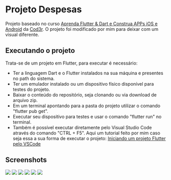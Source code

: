 # Projeto Despesas

Projeto baseado no curso [Aprenda Flutter & Dart e Construa APPs iOS e Android](https://www.cod3r.com.br/courses/aprenda-flutter-dart-e-construa-apps-ios-e-android) da [Cod3r](https://www.cod3r.com.br/).
O projeto foi modificado por mim para deixar com um visual diferente.

## Executando o projeto

Trata-se de um projeto em Flutter, para executar é necessário:
* Ter a linguagem Dart e o Flutter instalados na sua máquina e presentes no path do sistema.
* Ter um emulador instalado ou um dispositivo físico disponível para testes do projeto.
* Baixar o conteúdo do repositório, seja clonando ou via download de arquivo zip.
* Em um terminal apontando para a pasta do projeto utilizar o comando "flutter pub get".
* Executar seu dispositivo para testes e usar o comando "flutter run" no terminal.
* Também é possível executar diretamente pelo Visual Studio Code através do comando "CTRL + F5". Aqui um tutorial feito por mim caso seja essa a sua forma de executar o projeto: [Iniciando um projeto Flutter pelo VSCode](https://blog.cod3r.com.br/iniciando-um-projeto-flutter-pelo-vscode/)


## Screenshots
![](https://github.com/lucasgaldinomt/flutter-shop/blob/main/screenshots/iOS1.png)
![](https://github.com/lucasgaldinomt/flutter-shop/blob/main/screenshots/iOS2.png)
![](https://github.com/lucasgaldinomt/flutter-shop/blob/main/screenshots/iOS3.png)
![](https://github.com/lucasgaldinomt/flutter-shop/blob/main/screenshots/iOS4.png)
![](https://github.com/lucasgaldinomt/flutter-shop/blob/main/screenshots/iOS5.png)
![](https://github.com/lucasgaldinomt/flutter-shop/blob/main/screenshots/iOS6.png)
